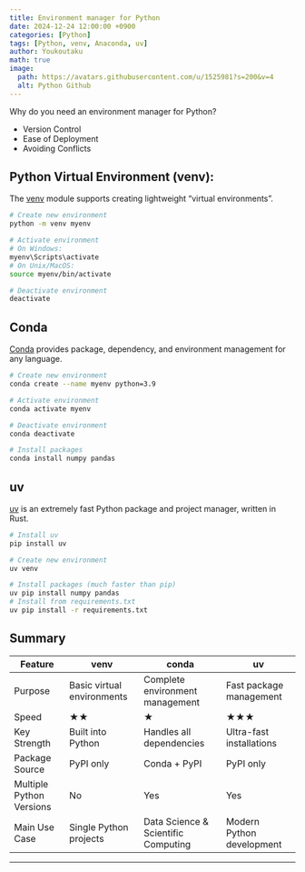 ```yaml
---
title: Environment manager for Python
date: 2024-12-24 12:00:00 +0900
categories: [Python]
tags: [Python, venv, Anaconda, uv]
author: Youkoutaku
math: true
image:
  path: https://avatars.githubusercontent.com/u/1525981?s=200&v=4
  alt: Python Github
---
```


Why do you need an environment manager for Python?

- Version Control
- Ease of Deployment
- Avoiding Conflicts

## Python Virtual Environment (venv):
The [venv](https://docs.python.org/3/library/venv.html) module supports creating lightweight “virtual environments”.

```bash
# Create new environment
python -m venv myenv

# Activate environment
# On Windows:
myenv\Scripts\activate
# On Unix/MacOS:
source myenv/bin/activate

# Deactivate environment
deactivate
```

## Conda
[Conda](https://docs.conda.io/projects/conda/en/stable/index.html) provides package, dependency, and environment management for any language.

```bash
# Create new environment
conda create --name myenv python=3.9

# Activate environment
conda activate myenv

# Deactivate environment
conda deactivate

# Install packages
conda install numpy pandas
```

## uv
[uv](https://docs.astral.sh/uv/) is an extremely fast Python package and project manager, written in Rust.

```bash
# Install uv
pip install uv

# Create new environment
uv venv

# Install packages (much faster than pip)
uv pip install numpy pandas
# Install from requirements.txt
uv pip install -r requirements.txt
```

## Summary

| Feature                  | venv                       | conda                               | uv                        |
| ------------------------ | -------------------------- | ----------------------------------- | ------------------------- |
| Purpose                  | Basic virtual environments | Complete environment management     | Fast package management   |
| Speed                    | ★★                         | ★                                   | ★★★                       |
| Key Strength             | Built into Python          | Handles all dependencies            | Ultra-fast installations  |
| Package Source           | PyPI only                  | Conda + PyPI                        | PyPI only                 |
| Multiple Python Versions | No                         | Yes                                 | Yes                       |
| Main Use Case            | Single Python projects     | Data Science & Scientific Computing | Modern Python development |

---
